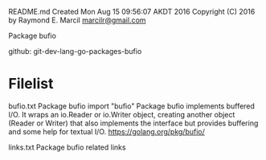 README.md
Created Mon Aug 15 09:56:07 AKDT 2016
Copyright (C) 2016 by Raymond E. Marcil <marcilr@gmail.com>


Package bufio


github: git-dev-lang-go-packages-bufio


Filelist
========
bufio.txt
  Package bufio
  import "bufio"
  Package bufio implements buffered I/O.  It wraps an io.Reader or io.Writer
  object, creating another object (Reader or Writer) that also implements the
  interface but provides buffering and some help for textual I/O.
  https://golang.org/pkg/bufio/

links.txt
  Package bufio related links
